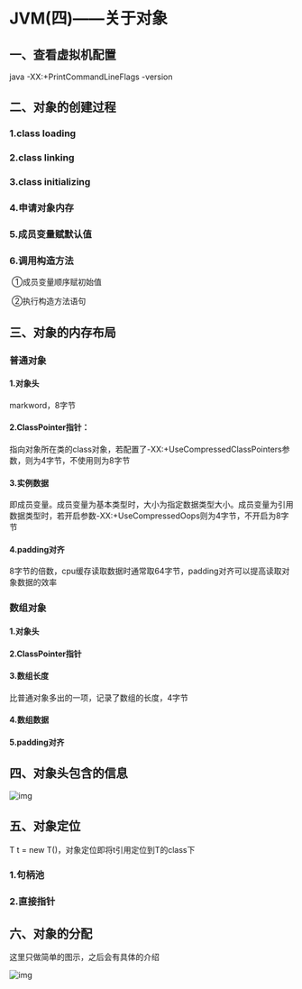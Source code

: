 # JVM(四)——关于对象

## 一、查看虚拟机配置

java -XX:+PrintCommandLineFlags -version



## 二、对象的创建过程

### 1.class loading

### 2.class linking

### 3.class initializing

### 4.申请对象内存

### 5.成员变量赋默认值

### 6.调用构造方法<init>

​	①成员变量顺序赋初始值

​	②执行构造方法语句



## 三、对象的内存布局

### 普通对象

#### 1.对象头

markword，8字节

#### 2.ClassPointer指针：

指向对象所在类的class对象，若配置了-XX:+UseCompressedClassPointers参数，则为4字节，不使用则为8字节

#### 3.实例数据

即成员变量。成员变量为基本类型时，大小为指定数据类型大小。成员变量为引用数据类型时，若开启参数-XX:+UseCompressedOops则为4字节，不开启为8字节

#### 4.padding对齐

8字节的倍数，cpu缓存读取数据时通常取64字节，padding对齐可以提高读取对象数据的效率



### 数组对象

#### 1.对象头

#### 2.ClassPointer指针

#### 3.数组长度

比普通对象多出的一项，记录了数组的长度，4字节

#### 4.数组数据

#### 5.padding对齐



## 四、对象头包含的信息

![img](http://www.kylescloud.top/site/pic/markword.jpg)



## 五、对象定位

T t = new T()，对象定位即将t引用定位到T的class下

### 1.句柄池

### 2.直接指针



## 六、对象的分配

这里只做简单的图示，之后会有具体的介绍

![img](http://kylescloud.top/site/pic/gc.jpg)